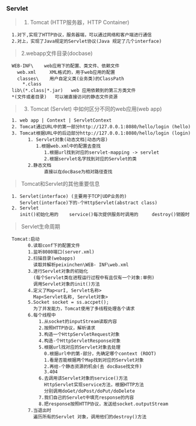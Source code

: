 ### Servlet

> 1. Tomcat (HTTP服务器，HTTP Container)
      
      1.对下,实现了HTTP协议，服务器端，可以通过网络和客户端进行通信
      2.对上，实现了Java规定的Servlet协议(Java 规定了几个interface)

> 2.webapp文件目录(docbase)

      WEB-INF\    web应用下的配置、类文件、依赖文件
        web.xml     XML格式的，用于web应用的配置
        classes\    用户自定义类(业务类)的ClassPath
          *.class     
      lib\(*.class|*.jar)   web 应用依赖到的第三方类文件
      *(文件或者目录)   可以被直接访问的静态文件资源

> 3. Tomcat (Servlet) 中如何区分不同的web应用(web app)

      1. web app | Context | ServletContext
      2. Tomcat通过URL中的第一部分http://127.0.0.1:8080/hello/login (hello)
      3. Tomcat根据URL中的后边部分http://127.0.0.1:8080/hello/login (login)
            1. Servlet对象(动态文档|动态内容)
               1.根据web.xml中的配置去查找
                  1.根据url找到对应的servlet-mapping -> servlet
                  2.根据servlet名字找到对应的Servlet的类
            2.静态文档
                  直接以在docBase为相对路径查找

> Tomcat和Servlet的其他重要信息

      1. Servlet(interface) (主要用于TCP|UDP业务的)
         Servlet(interface)下的-个HttpServlet(abstract class)
      2. Servlet
         init()初始化用的    service()每次提供服务时调用的     destroy()销毁时

> Servlet生命周期

      Tomcat:启动
            0.读取conf下的配置文件
            1.监听8080端口(server.xml)
            2.扫描目录(webapps)
              读取并解析peixinchen\WEB- INF\web.xml
            3.进行Servlet对象的初始化
              (每个Servlet类在进程运行过程中有且仅有一个对象:单例)
              调用Servlet对象的init()方法
            4.定义了Map<urI, Servlet名称>
              Map<Servlet名称, Servlet对象>
            5.Socket socket = ss.accpet();
              为了并发能力，Tomcat使用了多线程处理各个请求
            6.每个线程中
                1.从socket的inputStream读取内容
                2.按照HTTP协议，解析请求
                3.构造一个HttpServletRequest对象
                4.构造-个HttpServletResponse对象
                5.根据url找对应的Servlet对象去处理
                  0.根据url中的第-部分，先确定哪个context (ROOT)
                  1.看是否能根据两个Map找到对应的Servlet对象
                  2.再给-个静态资源的机会(去 docBase找文件)
                  3.404
                6.去调用该Servlet对象的service()方法
                  HttpServlet实现service方法，根据HTTP方法
                  分别调用doGet/doPost/doPut/doDelete
                7.我们自己的Servlet中填充response的内容
                8.把response按照HTTP协议，发送给socket.outputStream
            7.当退出时
              遍历所有的Servlet 对象，调用他们的destroy()方法













